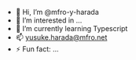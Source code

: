 - 👋 Hi, I’m @mfro-y-harada
- 👀 I’m interested in ...
- 🌱 I’m currently learning Typescript
- 📫 yusuke.harada@mfro.net
- ⚡ Fun fact: ...

<!---
mfro-y-harada/mfro-y-harada is a ✨ special ✨ repository because its `README.md` (this file) appears on your GitHub profile.
You can click the Preview link to take a look at your changes.
--->

